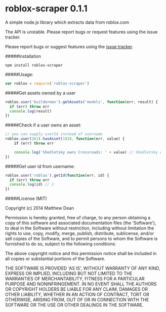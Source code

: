 roblox-scraper 0.1.1
==============
A simple node.js library which extracts data from roblox.com

The API is unstable. Please report bugs or request features using the issue tracker.

Please report bugs or suggest features using the [issue tracker](https://github.com/matthewdean/roblox-scraper/issues).

#####Installation
```
npm install roblox-scraper
```

#####Usage:
```javascript
var roblox = require('roblox-scraper')
```

#####Get assets owned by a user

```javascript
roblox.user('builderman').getAssets('models', function(err, result) {
  if (err) throw err
  console.log(result)
})
```

#####Check if a user owns an asset:
```javascript
// you can supply userId instead of username
roblox.user(261).hasAsset(1818, function(err, value) {
	if (err) throw err

	console.log('Shedletsky owns Crossroads: ' + value) // Shedletsky owns Crossroads: false
})
```

#####Get user id from username:
```javascript
roblox.user('roblox').getId(function(err, id) {
  if (err) throw err
  console.log(id) // 1
})
```

#####License (MIT)

Copyright (c) 2014 Matthew Dean

Permission is hereby granted, free of charge, to any person obtaining a copy of this software and associated documentation files (the 'Software'), to deal in the Software without restriction, including without limitation the rights to use, copy, modify, merge, publish, distribute, sublicense, and/or sell copies of the Software, and to permit persons to whom the Software is furnished to do so, subject to the following conditions:

The above copyright notice and this permission notice shall be included in all copies or substantial portions of the Software.

THE SOFTWARE IS PROVIDED 'AS IS', WITHOUT WARRANTY OF ANY KIND, EXPRESS OR IMPLIED, INCLUDING BUT NOT LIMITED TO THE WARRANTIES OF MERCHANTABILITY, FITNESS FOR A PARTICULAR PURPOSE AND NONINFRINGEMENT. IN NO EVENT SHALL THE AUTHORS OR COPYRIGHT HOLDERS BE LIABLE FOR ANY CLAIM, DAMAGES OR OTHER LIABILITY, WHETHER IN AN ACTION OF CONTRACT, TORT OR OTHERWISE, ARISING FROM, OUT OF OR IN CONNECTION WITH THE SOFTWARE OR THE USE OR OTHER DEALINGS IN THE SOFTWARE.

